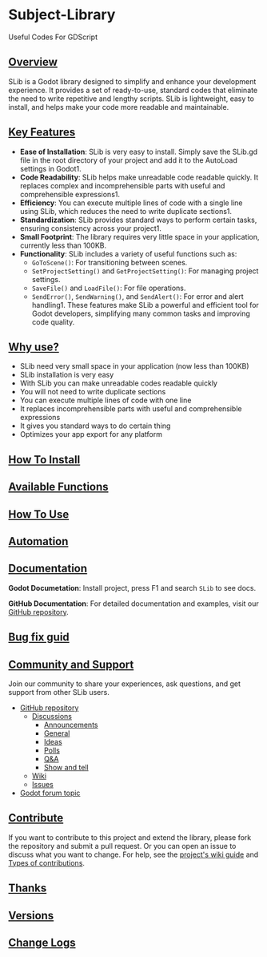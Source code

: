 # Subject-Library
Useful Codes For GDScript

## [Overview](https://github.com/Subject-Team/SLib/edit/1.0.4/README.md#overview)
SLib is a Godot library designed to simplify and enhance your development experience. It provides a set of ready-to-use, standard codes that eliminate the need to write repetitive and lengthy scripts. SLib is lightweight, easy to install, and helps make your code more readable and maintainable.

## [Key Features](https://github.com/Subject-Team/SLib/edit/1.0.4/README.md#key-features)
- **Ease of Installation**: SLib is very easy to install. Simply save the SLib.gd file in the root directory of your project and add it to the AutoLoad settings in Godot1.
- **Code Readability**: SLib helps make unreadable code readable quickly. It replaces complex and incomprehensible parts with useful and comprehensible expressions1.
- **Efficiency**: You can execute multiple lines of code with a single line using SLib, which reduces the need to write duplicate sections1.
- **Standardization**: SLib provides standard ways to perform certain tasks, ensuring consistency across your project1.
- **Small Footprint**: The library requires very little space in your application, currently less than 100KB.
- **Functionality**: SLib includes a variety of useful functions such as:
  - `GoToScene()`: For transitioning between scenes.
  - `SetProjectSetting()` and `GetProjectSetting()`: For managing project settings.
  - `SaveFile()` and `LoadFile()`: For file operations.
  - `SendError()`, `SendWarning()`, and `SendAlert()`: For error and alert handling1.
These features make SLib a powerful and efficient tool for Godot developers, simplifying many common tasks and improving code quality.

## [Why use?](https://github.com/Subject-Team/SLib/edit/1.0.4/README.md#why-use)
- SLib need very small space in your application (now less than 100KB)
- SLib installation is very easy
- With SLib you can make unreadable codes readable quickly
- You will not need to write duplicate sections
- You can execute multiple lines of code with one line
- It replaces incomprehensible parts with useful and comprehensible expressions
- It gives you standard ways to do certain thing
- Optimizes your app export for any platform

## [How To Install](https://github.com/Subject-Team/SLib/wiki/Installation-guid)

## [Available Functions](https://github.com/Subject-Team/SLib/wiki/Capabilities)

## [How To Use](https://github.com/Subject-Team/SLib/wiki/Capabilities)

## [Automation](https://github.com/Subject-Team/SLib/wiki/Automation)

## [Documentation](https://github.com/Subject-Team/SLib/edit/1.0.4/README.md#documentation)

**Godot Documetation**: Install project, press F1 and search `SLib` to see docs.

**GitHub Documentation**: For detailed documentation and examples, visit our [GitHub repository](https://github.com/Subject-Team/SLib).

## [Bug fix guid](https://github.com/Subject-Team/SLib/wiki/Bug-fix-guide)

## [Community and Support](https://github.com/Subject-Team/SLib/edit/1.0.4/README.md#community-and-support)

Join our community to share your experiences, ask questions, and get support from other SLib users. 

- [GitHub repository](https://github.com/Subject-Team/SLib)
  - [Discussions](https://github.com/Subject-Team/SLib/discussions)
    - [Announcements](https://github.com/Subject-Team/SLib/discussions/categories/announcements)
    - [General](https://github.com/Subject-Team/SLib/discussions/categories/general)
    - [Ideas](https://github.com/Subject-Team/SLib/discussions/categories/ideas)
    - [Polls](https://github.com/Subject-Team/SLib/discussions/categories/polls)
    - [Q&A](https://github.com/Subject-Team/SLib/discussions/categories/q-a)
    - [Show and tell](https://github.com/Subject-Team/SLib/discussions/categories/show-and-tell)
  - [Wiki](https://github.com/Subject-Team/SLib/wiki)
  - [Issues](https://github.com/Subject-Team/SLib/issues)
- [Godot forum topic](https://forum.godotengine.org/t/slib-library-for-useful-codes/77760/1)

## [Contribute](https://github.com/Subject-Team/SLib/edit/1.0.4/README.md#contribute)
If you want to contribute to this project and extend the library, please fork the repository and submit a pull request. Or you can open an issue to discuss what you want to change.
For help, see the [project's wiki guide](https://github.com/Subject-Team/SLib/wiki/Contribute-guide) and [Types of contributions](https://github.com/Subject-Team/SLib/wiki/Types-of-contributions).

## [Thanks](https://github.com/Subject-Team/SLib/wiki/Thanks)

## [Versions](https://github.com/Subject-Team/SLib/wiki/Versions)

## [Change Logs](https://github.com/Subject-Team/SLib/wiki/Change-Logs)
